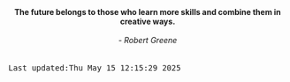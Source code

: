 
<div align="center"><b><span>The future belongs to those who learn more skills and combine them in creative ways.</span></b><br><br><i> - Robert Greene</i></div>
<br><br><kbd>Last updated:Thu May 15 12:15:29 2025</kbd>